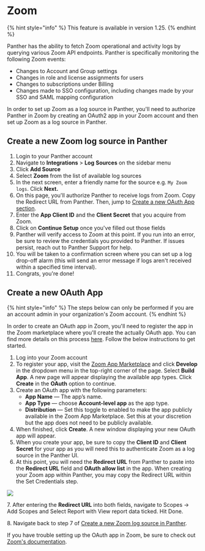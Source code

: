 # Zoom

{% hint style="info" %}
This feature is available in version 1.25.
{% endhint %}

Panther has the ability to fetch Zoom operational and activity logs by querying various Zoom API endpoints. Panther is specifically monitoring the following Zoom events:

* Changes to Account and Group settings
* Changes in role and license assignments for users
* Changes to subscriptions under Billing
* Changes made to SSO configuration, including changes made by your SSO and SAML mapping configuration

In order to set up Zoom as a log source in Panther, you'll need to authorize Panther in Zoom by creating an OAuth2 app in your Zoom account and then set up Zoom as a log source in Panther.&#x20;

## Create a new Zoom log source in Panther

1. Login to your Panther account
2. Navigate to **Integrations** > **Log** **Sources** on the sidebar menu
3. Click **Add Source**
4. Select **Zoom** from the list of available log sources
5. In the next screen, enter a friendly name for the source e.g. `My Zoom logs`. Click **Next.**
6. On this page, you'll authorize Panther to receive logs from Zoom. Copy the Redirect URL from Panther. Then, jump to [Create a new OAuth App section](zoom.md#create-a-new-oauth-app).&#x20;
7. Enter the **App Client ID** and the **Client Secret** that you acquire from Zoom.&#x20;
8. Click on **Continue Setup** once you've filled out those fields
9. Panther will verify access to Zoom at this point. If you run into an error, be sure to review the credentials you provided to Panther. If issues persist, reach out to Panther Support for help.
10. You will be taken to a confirmation screen where you can set up a log drop-off alarm (this will send an error message if logs aren't received within a specified time interval).
11. Congrats, you're done!

## Create a new OAuth App&#x20;

{% hint style="info" %}
The steps below can only be performed if you are an account admin in your organization's Zoom account.
{% endhint %}

In order to create an OAuth app in Zoom, you'll need to register the app in the Zoom marketplace where you'll create the actually OAuth app. You can find more details on this process [here](https://marketplace.zoom.us/docs/guides/build/oauth-app). Follow the below instructions to get started.

1. Log into your Zoom account
2. To register your app, visit the [Zoom App Marketplace](https://marketplace.zoom.us) and click **Develop** in the dropdown menu in the top-right corner of the page. Select **Build App**. A new page will appear displaying the available app types. Click **Create** in the **OAuth** option to continue.
3. Create an OAuth app with the following parameters:
   * **App Name** — The app’s name.
   * **App Type** — choose **Account-level app** as the app type.
   * **Distribution** — Set this toggle to enabled to make the app publicly available in the Zoom App Marketplace. Set this at your discretion but the app does not need to be publicly available.
4. When finished, click **Create**. A new window displaying your new OAuth app will appear.
5. When you create your app, be sure to copy the **Client ID** and **Client Secret** for your app as you will need this to authenticate Zoom as a log source in the Panther UI.
6. At this point, you will need the **Redirect URL** from Panther to paste into the **Redirect URL** field and **OAuth allow list** in the app. When creating your Zoom app within Panther, you may copy the Redirect URL within the Set Credentials step.

![](../../.gitbook/assets/papaya-oarfish.runpanther.net\_integrations\_log-sources\_zoom\_a4a9f1e6-45bc-40b3-ba7b-ebd5e441e664\_edit\_.png)

7\. After entering the **Redirect URL** into both fields, navigate to Scopes -> Add Scopes and Select Report with View report data ticked. Hit Done.

8\. Navigate back to step 7 of [Create a new Zoom log source in Panther](zoom.md#create-a-new-zoom-log-source-in-panther).



If you have trouble setting up the OAuth app in Zoom, be sure to check out[ Zoom's documentation](https://marketplace.zoom.us/docs/guides/build/oauth-app).
